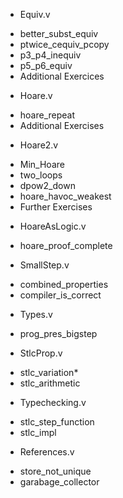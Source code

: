 * Equiv.v
- better_subst_equiv
- ptwice_cequiv_pcopy
- p3_p4_inequiv
- p5_p6_equiv
- Additional Exercices

* Hoare.v
- hoare_repeat
- Additional Exercises

* Hoare2.v
- Min_Hoare
- two_loops
- dpow2_down
- hoare_havoc_weakest
- Further Exercises

* HoareAsLogic.v
- hoare_proof_complete

* SmallStep.v
- combined_properties
- compiler_is_correct

* Types.v
- prog_pres_bigstep

* StlcProp.v
- stlc_variation\*
- stlc_arithmetic

* Typechecking.v
- stlc_step_function
- stlc_impl

* References.v
- store_not_unique
- garabage_collector
